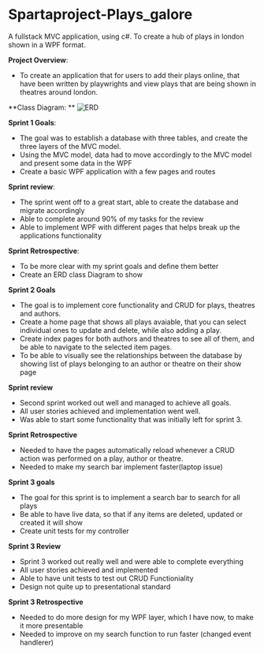# Spartaproject-Plays_galore
A fullstack MVC application, using c#. To create a hub of plays in london shown in a WPF format.

**Project Overview**:
- To create an application that for users to add their plays online, that have been written by playwrights and view plays that are being shown in theatres around london.

**Class Diagram: **
![ERD](Spartaproject-Plays_galore/classdiagram.png?raw=true "Title")

**Sprint 1 Goals**:
- The goal was to establish a database with three tables, and create the three layers of the MVC model.
- Using the MVC model, data had to move accordingly to the MVC model and present some data in the WPF
- Create a basic WPF application with a few pages and routes

**Sprint review**:
- The sprint went off to a great start, able to create the database and migrate accordingly
- Able to complete around 90% of my tasks for the review
- Able to implement WPF with different pages that helps break up the applications functionality 

**Sprint Retrospective**:
- To be more clear with my sprint goals and define them better
- Create an ERD class Diagram to show

**Sprint 2 Goals**
- The goal is to implement core functionality and CRUD for plays, theatres and authors.
- Create a home page that shows all plays avaiable, that you can select individual ones to update and delete, while also adding a play.
- Create index pages for both authors and theatres to see all of them, and be able to navigate to the selected item pages.
- To be able to visually see the relationships between the database by showing list of plays belonging to an author or theatre on their show page

**Sprint review**
- Second sprint worked out well and managed to achieve all goals.
- All user stories achieved and implementation went well.
- Was able to start some functionality that was initially left for sprint 3.

**Sprint Retrospective**
- Needed to have the pages automatically reload whenever a CRUD action was performed on a play, author or theatre.
- Needed to make my search bar implement faster(laptop issue)

**Sprint 3 goals**
- The goal for this sprint is to implement a search bar to search for all plays
- Be able to have live data, so that if any items are deleted, updated or created it will show
- Create unit tests for my controller

**Sprint 3 Review**
- Sprint 3 worked out really well and were able to complete everything
- All user stories achieved and implemented
- Able to have unit tests to test out CRUD Functioniality
- Design not quite up to presentational standard

**Sprint 3 Retrospective**
- Needed to do more design for my WPF layer, which I have now, to make it more presentable
- Needed to improve on my search function to run faster (changed event handlerer)

